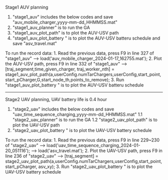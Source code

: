 Stage1 AUV planning
1.  "stage1_auv"               includes the below codes and save "auv_mobile_charger_yyyy-mm-dd_HHMMSS.mat"
2.  "stage1_auv_planner"       is to run the GA
3.  "stage1_auv_plot_path"     is to plot the AUV-USV path
4.  "stage1_auv_plot_battery " is to plot the AUV-USV batteru schedule and save "asv_travel.mat"

To run the record data: 
    1. Read the previous data, press F9 in line 327 of "stage1_auv" 
       --> load('auv_mobile_charger_2024-01-17_162755.mat');
    2. Plot the AUV-USV path, press F9 in line 332 of "stage1_auv" 
       --> [traj_segment,time_given_charger, traj_worker_nth] = stage1_auv_plot_path(a,userConfig.numTarChargers,userConfig,start_point,start_pCharger,G,start_node_th,points_to_remove);
    3. Run "stage1_auv_plot_battery " is to plot the AUV-USV batteru schedule 

----------------------------------------------------

Stage2 UAV planning, UAV battery life is 0.4 hour
1.  "stage2_uav"               includes the below codes and save "uav_time_sequence_charging_yyyy-mm-dd_HHMMSS.mat"
1.1 "stage2_uav_planner"       is to run the GA
1.2 "stage2_uav_plot_path"     is to plot the UAV-USV path 
2.  "stage2_uav_plot_battery " is to plot the UAV-USV battery schedule


To run the record data: 
    1. Read the previous data, press F9 in line 229~230 of "stage2_uav" 
       --> load('uav_time_sequence_charging_2024-01-20_051116');
       --> load('asv_travel.mat');
    2. Plot the UAV-USV path, press F9 in line 236 of "stage2_uav" 
       --> [traj_segment] = stage2_uav_plot_path(a,userConfig.numTarChargers,userConfig,start_point,start_pCharger, asv_xy);
    3. Run "stage2_uav_plot_battery " is to plot the UAV-USV battery schedule
